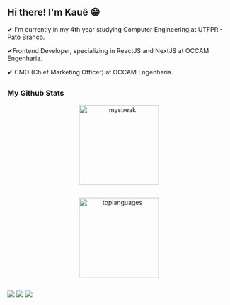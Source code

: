 ## Hi there! I'm Kauê 😁
✔ I'm currently in my 4th year studying Computer Engineering at UTFPR - Pato Branco.

✔Frontend Developer, specializing in ReactJS and NextJS at OCCAM Engenharia.

✔ CMO (Chief Marketing Officer) at OCCAM Engenharia.

##

### My Github Stats

<div align="center">
  <a href="https://github.com/kkauems">
  <img height="180em" src="https://github-readme-streak-stats.herokuapp.com/?user=kkauems&theme=tokyonight" alt="mystreak"/>
</div>

##

<div align="center">
  <a href="https://github.com/kkauems">
  <img height="180em" src="https://github-readme-stats.vercel.app/api/top-langs/?username=kkauems&layout=compact&hide=Portugol&theme=tokyonight" alt="toplanguages"/>
</div>

##
 
<div> 

  <a href="https://www.instagram.com/kkaue.ms" target="_blank"><img src="https://img.shields.io/badge/-Instagram-%23E4405F?style=for-the-badge&logo=instagram&logoColor=white" target="_blank"></a>
  <a href = "mailto:kaue.s.mauri@gmail.com"><img src="https://img.shields.io/badge/-Gmail-%23333?style=for-the-badge&logo=gmail&logoColor=white" target="_blank"></a>
  <a href="https://www.linkedin.com/in/kauesmauri" target="_blank"><img src="https://img.shields.io/badge/-LinkedIn-%230077B5?style=for-the-badge&logo=linkedin&logoColor=white" target="_blank"></a> 
 
</div>

